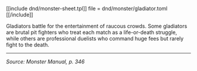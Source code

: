 [[include dnd/monster-sheet.tpl]]
file = dnd/monster/gladiator.toml
[[/include]]

Gladiators battle for the entertainment of raucous crowds. Some gladiators are brutal pit fighters who treat each match as a life-or-death struggle, while others are professional duelists who command huge fees but rarely fight to the death.

----

_Source: Monster Manual, p. 346_
